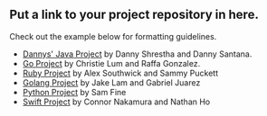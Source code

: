## Put a link to your project repository in here.
Check out the example below for formatting guidelines. 

* [Dannys' Java Project](https://github.com/zootsuitproductions/Dannys-Java-Project) by Danny Shrestha and Danny Santana. 
* [Go Project](https://github.com/Chr1sL/Go-programming) by Christie Lum and Raffa Gonzalez.
* [Ruby Project](https://github.com/sammypuckett/ruby-string-program) by Alex Southwick and Sammy Puckett
* [Golang Project](https://github.com/jakelamjakelam/GolangProject) by Jake Lam and Gabriel Juarez
* [Python Project](https://github.com/samafine1/python/blob/master/StringProgram.python.py) by Sam Fine
* [Swift Project](https://github.com/thetrustedwizard/SwiftLangProject/blob/master/sentencechanger.swift) by Connor Nakamura and Nathan Ho

